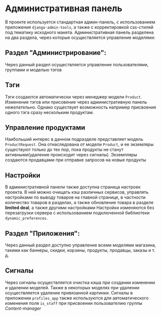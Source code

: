 # Административная панель
В проекте используется стандартная админ-панель, с использованием приложения ```django-admin-tools```, а также с корректировкой css-стилей под тематику исходного макета.
Административная панель разделена на два раздела, через которые осуществляется управление моделями:

## Раздел "Администрирование":
Через данный раздел осуществляется управление пользователями, группами и моделью тэгов

## Тэги
Тэги создаются автоматически через менеджер модели ```Product```. Изменение тэгов или присовение через административную панель нежелательно. 
Однако существует возможность например присвоения одного тэга сразу нескольким продуктам.

## Управление продуктами
Наибольший интерес в данном подразделе представляет модель ```ProductRequest```. 
Она отнаследована от модели ```Product```, и ее экземляры существуют только до тех пор, пока продукты не станут активными(удаление происходит через сигналы). 
Экземпляры создаются продавцами при отправке запросов на новые продукты

## Настройки
В административной панели также доступна страница настроек проекта. 
В ней можно очищать кэш различных сервисов, управлять настройками по выводу товаров на главной странице, в частности количество товаров в разделах, а также обновление товара в разделе **limited deal**, а также другими настройками
Настройки изменяются без перезагрузки сервера с использованием подключенной библиотеки ```dynamic_preferences```.

## Раздел "Приложения":
Через данный раздел доступно управление всеми моделями магазина, такими как баннеры, скидки, корзины, продукты, продавцы, заказы и т. д.

## Сигналы
Через сигналы осуществляется очистка кэша при создании изменении и удалении моделей. Также в некоторых моделях при удалении осуществляется удаление привязанной картинки.
Сигналы в приложении ```profiles_app``` также используются для автоматического изменения поля ```is_staff``` при присвоении пользователию группы *Content-manager*